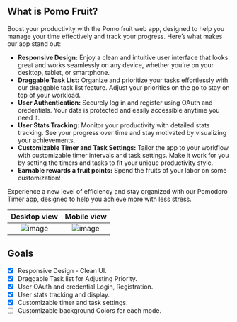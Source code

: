 
## What is Pomo Fruit?
Boost your productivity with the Pomo fruit web app, designed to help you manage your time effectively and track your progress. Here’s what makes our app stand out:

-  **Responsive Design:** Enjoy a clean and intuitive user interface that looks great and works seamlessly on any device, whether you're on your desktop, tablet, or smartphone.
-  **Draggable Task List:** Organize and prioritize your tasks effortlessly with our draggable task list feature. Adjust your priorities on the go to stay on top of your workload.
-  **User Authentication:** Securely log in and register using OAuth and credentials. Your data is protected and easily accessible anytime you need it.
-  **User Stats Tracking:** Monitor your productivity with detailed stats tracking. See your progress over time and stay motivated by visualizing your achievements.
-  **Customizable Timer and Task Settings:** Tailor the app to your workflow with customizable timer intervals and task settings. Make it work for you by setting the timers and tasks to fit your unique productivity style.
-  **Earnable rewards a fruit points:** Spend the fruits of your labor on some customization!

Experience a new level of efficiency and stay organized with our Pomodoro Timer app, designed to help you achieve more with less stress.


Desktop view             |  Mobile view
:-------------------------:|:-------------------------:
![image](https://github.com/JoHena/Pomodoro/assets/80927773/7e3074f5-b6ef-45e9-9a74-6077fff67049) | ![image](https://github.com/JoHena/Pomodoro/assets/80927773/1faf5f16-304c-4207-be76-ba18a20cd6f3)




## Goals
  - [X] Responsive Design - Clean UI.
  - [x] Draggable Task list for Adjusting Priority.
  - [X] User OAuth and credential Login, Registration.
  - [x] User stats tracking and display.
  - [x] Customizable timer and task settings.
  - [ ] Customizable background Colors for each mode.
